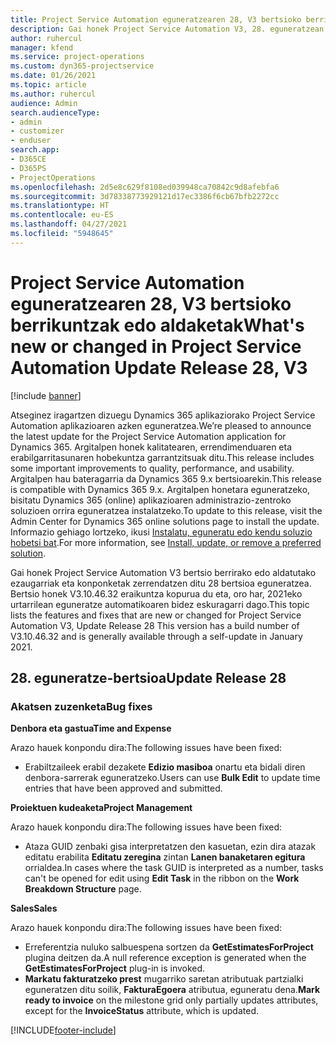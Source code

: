 ```yaml
---
title: Project Service Automation eguneratzearen 28, V3 bertsioko berrikuntzak edo aldaketak
description: Gai honek Project Service Automation V3, 28. eguneratzean erabilgarri dauden eginbideak eta konponketak ditu.
author: ruhercul
manager: kfend
ms.service: project-operations
ms.custom: dyn365-projectservice
ms.date: 01/26/2021
ms.topic: article
ms.author: ruhercul
audience: Admin
search.audienceType:
- admin
- customizer
- enduser
search.app:
- D365CE
- D365PS
- ProjectOperations
ms.openlocfilehash: 2d5e8c629f8108ed039948ca70842c9d8afebfa6
ms.sourcegitcommit: 3d78338773929121d17ec3386f6cb67bfb2272cc
ms.translationtype: HT
ms.contentlocale: eu-ES
ms.lasthandoff: 04/27/2021
ms.locfileid: "5948645"
---
```

# <a name="whats-new-or-changed-in-project-service-automation-update-release-28-v3"></a><span data-ttu-id="80fb3-103">Project Service Automation eguneratzearen 28, V3 bertsioko berrikuntzak edo aldaketak</span><span class="sxs-lookup"><span data-stu-id="80fb3-103">What's new or changed in Project Service Automation Update Release 28, V3</span></span>

[!include [banner](../includes/psa-now-project-operations.md)]

<span data-ttu-id="80fb3-104">Atseginez iragartzen dizuegu Dynamics 365 aplikaziorako Project Service Automation aplikazioaren azken eguneratzea.</span><span class="sxs-lookup"><span data-stu-id="80fb3-104">We’re pleased to announce the latest update for the Project Service Automation application for Dynamics 365.</span></span> <span data-ttu-id="80fb3-105">Argitalpen honek kalitatearen, errendimenduaren eta erabilgarritasunaren hobekuntza garrantzitsuak ditu.</span><span class="sxs-lookup"><span data-stu-id="80fb3-105">This release includes some important improvements to quality, performance, and usability.</span></span> <span data-ttu-id="80fb3-106">Argitalpen hau bateragarria da Dynamics 365 9.x bertsioarekin.</span><span class="sxs-lookup"><span data-stu-id="80fb3-106">This release is compatible with Dynamics 365 9.x.</span></span> <span data-ttu-id="80fb3-107">Argitalpen honetara eguneratzeko, bisitatu Dynamics 365 (online) aplikazioaren administrazio-zentroko soluzioen orrira eguneratzea instalatzeko.</span><span class="sxs-lookup"><span data-stu-id="80fb3-107">To update to this release, visit the Admin Center for Dynamics 365 online solutions page to install the update.</span></span> <span data-ttu-id="80fb3-108">Informazio gehiago lortzeko, ikusi [Instalatu, eguneratu edo kendu soluzio hobetsi bat](/power-platform/admin/install-remove-preferred-solution).</span><span class="sxs-lookup"><span data-stu-id="80fb3-108">For more information, see [Install, update, or remove a preferred solution](/power-platform/admin/install-remove-preferred-solution).</span></span>

<span data-ttu-id="80fb3-109">Gai honek Project Service Automation V3 bertsio berrirako edo aldatutako ezaugarriak eta konponketak zerrendatzen ditu 28 bertsioa eguneratzea. Bertsio honek V3.10.46.32 eraikuntza kopurua du eta, oro har, 2021eko urtarrilean eguneratze automatikoaren bidez eskuragarri dago.</span><span class="sxs-lookup"><span data-stu-id="80fb3-109">This topic lists the features and fixes that are new or changed for Project Service Automation V3, Update Release 28 This version has a build number of V3.10.46.32 and is generally available through a self-update in January 2021.</span></span>

## <a name="update-release-28"></a><span data-ttu-id="80fb3-110">28. eguneratze-bertsioa</span><span class="sxs-lookup"><span data-stu-id="80fb3-110">Update Release 28</span></span>

### <a name="bug-fixes"></a><span data-ttu-id="80fb3-111">Akatsen zuzenketa</span><span class="sxs-lookup"><span data-stu-id="80fb3-111">Bug fixes</span></span>

<span data-ttu-id="80fb3-112">**Denbora eta gastua**</span><span class="sxs-lookup"><span data-stu-id="80fb3-112">**Time and Expense**</span></span>

<span data-ttu-id="80fb3-113">Arazo hauek konpondu dira:</span><span class="sxs-lookup"><span data-stu-id="80fb3-113">The following issues have been fixed:</span></span>

- <span data-ttu-id="80fb3-114">Erabiltzaileek erabil dezakete **Edizio masiboa** onartu eta bidali diren denbora-sarrerak eguneratzeko.</span><span class="sxs-lookup"><span data-stu-id="80fb3-114">Users can use **Bulk Edit** to update time entries that have been approved and submitted.</span></span>

<span data-ttu-id="80fb3-115">**Proiektuen kudeaketa**</span><span class="sxs-lookup"><span data-stu-id="80fb3-115">**Project Management**</span></span>

<span data-ttu-id="80fb3-116">Arazo hauek konpondu dira:</span><span class="sxs-lookup"><span data-stu-id="80fb3-116">The following issues have been fixed:</span></span>

- <span data-ttu-id="80fb3-117">Ataza GUID zenbaki gisa interpretatzen den kasuetan, ezin dira atazak editatu erabilita **Editatu zeregina** zintan **Lanen banaketaren egitura** orrialdea.</span><span class="sxs-lookup"><span data-stu-id="80fb3-117">In cases where the task GUID is interpreted as a number, tasks can't be opened for edit using **Edit Task** in the ribbon on the **Work Breakdown Structure** page.</span></span>

<span data-ttu-id="80fb3-118">**Sales**</span><span class="sxs-lookup"><span data-stu-id="80fb3-118">**Sales**</span></span>

<span data-ttu-id="80fb3-119">Arazo hauek konpondu dira:</span><span class="sxs-lookup"><span data-stu-id="80fb3-119">The following issues have been fixed:</span></span>

- <span data-ttu-id="80fb3-120">Erreferentzia nuluko salbuespena sortzen da **GetEstimatesForProject** plugina deitzen da.</span><span class="sxs-lookup"><span data-stu-id="80fb3-120">A null reference exception is generated when the **GetEstimatesForProject** plug-in is invoked.</span></span>
- <span data-ttu-id="80fb3-121">**Markatu fakturatzeko prest** mugarriko saretan atributuak partzialki eguneratzen ditu soilik, **FakturaEgoera** atributua, eguneratu dena.</span><span class="sxs-lookup"><span data-stu-id="80fb3-121">**Mark ready to invoice** on the milestone grid only partially updates attributes, except for the **InvoiceStatus** attribute, which is updated.</span></span>



[!INCLUDE[footer-include](../includes/footer-banner.md)]